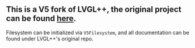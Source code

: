 ## This is a V5 fork of LVGL++, the original project can be found [here](https://github.com/vpaeder/lvglpp).

Filesystem can be initialized via `V5Filesystem`, and all documentation can be found under LVGL++'s original repo.